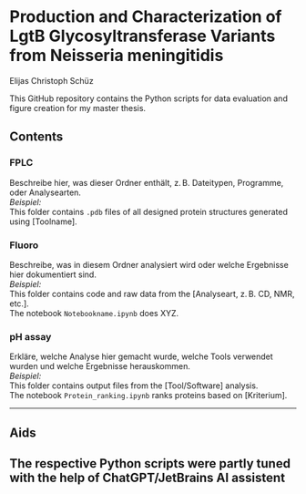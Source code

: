 # Production and Characterization of LgtB Glycosyltransferase Variants from Neisseria meningitidis
Elijas Christoph Schüz

This GitHub repository contains the Python scripts for data evaluation and figure creation for my master thesis.

## Contents

### FPLC
Beschreibe hier, was dieser Ordner enthält, z. B. Dateitypen, Programme, oder Analysearten.  
*Beispiel:*  
This folder contains `.pdb` files of all designed protein structures generated using [Toolname].

### Fluoro
Beschreibe, was in diesem Ordner analysiert wird oder welche Ergebnisse hier dokumentiert sind.  
*Beispiel:*  
This folder contains code and raw data from the [Analyseart, z. B. CD, NMR, etc.].  
The notebook `Notebookname.ipynb` does XYZ.

### pH assay
Erkläre, welche Analyse hier gemacht wurde, welche Tools verwendet wurden und welche Ergebnisse herauskommen.  
*Beispiel:*  
This folder contains output files from the [Tool/Software] analysis.  
The notebook `Protein_ranking.ipynb` ranks proteins based on [Kriterium].

---

## Aids

The respective Python scripts were partly tuned with the help of ChatGPT/JetBrains AI assistent
---
